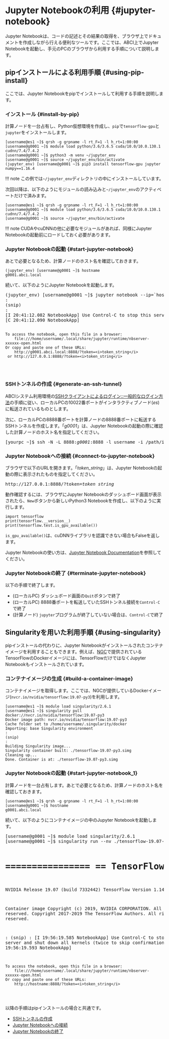 # Jupyter Notebookの利用 {#jupyter-notebook}

Jupyter Notebookは、コードの記述とその結果の取得を、ブラウザ上でドキュメントを作成しながら行える便利なツールです。ここでは、ABCI上でJupyter Notebookを起動し、手元のPCのブラウザから利用する手順について説明します。

## pipインストールによる利用手順 {#using-pip-install}

ここでは、Jupyter Notebookをpipでインストールして利用する手順を説明します。

### インストール {#install-by-pip}

計算ノードを一台占有し、Python仮想環境を作成し、`pip`で`tensorflow-gpu`と`jupyter`をインストールします。

```
[username@es1 ~]$ qrsh -g grpname -l rt_F=1 -l h_rt=1:00:00
[username@g0001 ~]$ module load python/3.6/3.6.5 cuda/10.0/10.0.130.1 cudnn/7.4/7.4.2
[username@g0001 ~]$ python3 -m venv ~/jupyter_env
[username@g0001 ~]$ source ~/jupyter_env/bin/activate
(jupyter_env) [username@g0001 ~]$ pip3 install tensorflow-gpu jupyter numpy==1.16.4
```

!!! note
    この例では`~/jupyter_env`ディレクトリの中にインストールしています。

次回以降は、以下のようにモジュールの読み込みと`~/jupyter_env`のアクティベートだけで済みます。

```
[username@es1 ~]$ qrsh -g grpname -l rt_F=1 -l h_rt=1:00:00
[username@g0001 ~]$ module load python/3.6/3.6.5 cuda/10.0/10.0.130.1 cudnn/7.4/7.4.2
[username@g0001 ~]$ source ~/jupyter_env/bin/activate
```

!!! note
    CUDAやcuDNNの他に必要なモジュールがあれば、同様にJupyter Notebookの起動前にロードしておく必要があります。

### Jupyter Notebookの起動 {#start-jupyter-notebook}

あとで必要となるため、計算ノードのホスト名を確認しておきます。

```
(jupyter_env) [username@g0001 ~]$ hostname
g0001.abci.local
```

続いて、以下のようにJupyter Notebookを起動します。

<div class="codehilite"><pre>
(jupyter_env) [username@g0001 ~]$ jupyter notebook --ip=`hostname` --port=8888 --no-browser
:
(snip)
:
[I 20:41:12.082 NotebookApp] Use Control-C to stop this server and shut down all kernels (twice to skip confirmation).
[C 20:41:12.090 NotebookApp]

    To access the notebook, open this file in a browser:
        file:///home/username/.local/share/jupyter/runtime/nbserver-xxxxxx-open.html
    Or copy and paste one of these URLs:
        http://g0001.abci.local:8888/?token=<i>token_string</i>
     or http://127.0.0.1:8888/?token=<i>token_string</i>
</pre></div>

### SSHトンネルの作成 {#generate-an-ssh-tunnel}

ABCIシステム利用環境の[SSHクライアントによるログイン::一般的なログイン方法](../02.md#general-method)の手順に従い、ローカルPCの10022番ポートがインタラクティブノード(*es*)に転送されているものとします。

次に、ローカルPCの8888番ポートを計算ノードの8888番ポートに転送するSSHトンネルを作成します。「*g0001*」は、Jupyter Notebookの起動の際に確認した計算ノードのホスト名を指定してください。

<div class="codehilite"><pre>
[yourpc ~]$ ssh -N -L 8888:<i>g0001</i>:8888 -l username -i /path/identity_file -p 10022 localhost
</pre></div>

### Jupyter Notebookへの接続 {#connect-to-jupyter-notebook}

ブラウザで以下のURLを開きます。「*token_string*」は、Jupyter Notebookの起動の際に表示されたものを指定してください。

<div class="codehilite"><pre>
http://127.0.0.1:8888/?token=<i>token_string</i>
</pre></div>

動作確認するには、ブラウザにJupyter Notebookのダッシュボード画面が表示されたら、`New`ボタンから新しいPython3 Notebookを作成し、以下のように実行します。

```
import tensorflow
print(tensorflow.__version__)
print(tensorflow.test.is_gpu_available())
```

``is_gpu_available()``は、cuDNNライブラリを認識できない場合もFalseを返します。

Jupyter Notebookの使い方は、[Jupyter Notebook Documentation](https://jupyter-notebook.readthedocs.io/en/stable/examples/Notebook/Notebook%20Basics.html)を参照してください。

### Jupyter Notebookの終了 {#terminate-jupyter-notebook}

以下の手順で終了します。

* (ローカルPC) ダッシュボード画面の`Quit`ボタンで終了
* (ローカルPC) 8888番ポートを転送していたSSHトンネル接続を`Control-C`で終了
* (計算ノード) `jupyter`プログラムが終了していない場合は、`Control-C`で終了

## Singularityを用いた利用手順 {#using-singularity}

pipインストールの代わりに、Jupyter Notebookがインストールされたコンテナイメージを利用することもできます。例えば、[NGC](../ngc.md)で提供されているTensorFlowのDockerイメージには、TensorFlowだけではなくJupyter Notebookもインストールされています。

### コンテナイメージの生成 {#build-a-container-image}

コンテナイメージを取得します。ここでは、NGCが提供しているDockerイメージ(``nvcr.io/nvidia/tensorflow:19.07-py3``)を利用します。

```
[username@es1 ~]$ module load singularity/2.6.1
[username@es1 ~]$ singularity pull docker://nvcr.io/nvidia/tensorflow:19.07-py3
Docker image path: nvcr.io/nvidia/tensorflow:19.07-py3
Cache folder set to /home/username/.singularity/docker
Importing: base Singularity environment
:
(snip)
:
Building Singularity image...
Singularity container built: ./tensorflow-19.07-py3.simg
Cleaning up...
Done. Container is at: ./tensorflow-19.07-py3.simg
```

### Jupyter Notebookの起動 {#start-jupyter-notebook_1}

計算ノードを一台占有します。あとで必要となるため、計算ノードのホスト名を確認しておきます。

```
[username@es1 ~]$ qrsh -g grpname -l rt_F=1 -l h_rt=1:00:00
[username@g0001 ~]$ hostname
g0001.abci.local
```

続いて、以下のようにコンテナイメージの中のJupyter Notebookを起動します。

<div class="codehilite"><pre>
[username@g0001 ~]$ module load singularity/2.6.1
[username@g0001 ~]$ singularity run --nv ./tensorflow-19.07-py3.simg jupyter notebook --ip=`hostname` --port=8888 --no-browser
                                                                                                                          
================
== TensorFlow ==
================

NVIDIA Release 19.07 (build 7332442)
TensorFlow Version 1.14.0

Container image Copyright (c) 2019, NVIDIA CORPORATION.  All rights reserved.
Copyright 2017-2019 The TensorFlow Authors.  All rights reserved.

:
(snip)
:
[I 19:56:19.585 NotebookApp] Use Control-C to stop this server and shut down all kernels (twice to skip confirmation).
[C 19:56:19.593 NotebookApp]

    To access the notebook, open this file in a browser:
        file:///home/username/.local/share/jupyter/runtime/nbserver-xxxxxx-open.html
    Or copy and paste one of these URLs:
        http://hostname:8888/?token=<i>token_string</i>
</pre></div>

以降の手順はpipインストールの場合と共通です。

* [SSHトンネルの作成](#generate-an-ssh-tunnel)
* [Jupyter Notebookへの接続](#connect-to-jupyter-notebook)
* [Jupyter Notebookの終了](#terminate-jupyter-notebook)
